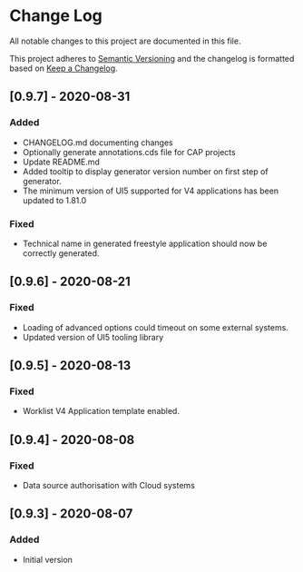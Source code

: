 # Change Log
All notable changes to this project are documented in this file.

This project adheres to [Semantic Versioning](http://semver.org/) and the changelog is formatted based on [Keep a Changelog](http://keepachangelog.com/).

## [0.9.7] - 2020-08-31
### Added
- CHANGELOG.md documenting changes
- Optionally generate annotations.cds file for CAP projects
- Update README.md
- Added tooltip to display generator version number on first step of generator.
- The minimum version of UI5 supported for V4 applications has been updated to 1.81.0

### Fixed
- Technical name in generated freestyle application should now be correctly generated.

## [0.9.6] - 2020-08-21
### Fixed
- Loading of advanced options could timeout on some external systems.
- Updated version of UI5 tooling library

## [0.9.5] - 2020-08-13
### Fixed
- Worklist V4 Application template enabled.

## [0.9.4] - 2020-08-08
### Fixed
- Data source authorisation with Cloud systems  

## [0.9.3] - 2020-08-07
### Added
- Initial version
